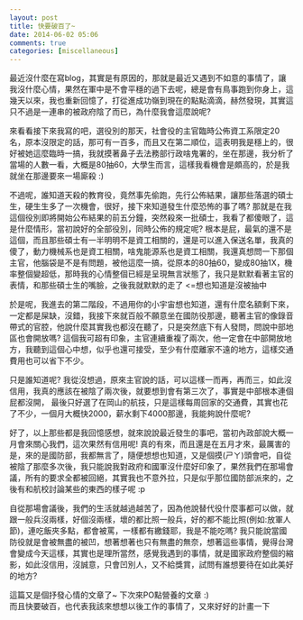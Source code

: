 ```yaml
---
layout: post
title: 快要破百了~
date: 2014-06-02 05:06
comments: true
categories: [miscellaneous]
---
```



最近沒什麼在寫blog，其實是有原因的，那就是最近又遇到不如意的事情了，讓我沒什麼心情，果然在軍中是不會平穩的過下去呢，總是會有鳥事跑到你身上，這幾天以來，我也重新回憶了，打從進成功嶺到現在的點點滴滴，赫然發現，其實這只不過是一連串的被政府陰了而已，為什麼我會這麼說呢?  
  
來看看接下來我寫的吧，選役別的那天，社會役的主官臨時公佈資工系限定20名，原本沒限定的話，那可有一百多，而且又在第二順位，這表明我是穩上的，很好被她這麼臨時一搞，我就摸著鼻子去法務部行政啥鬼署的，坐在那邊，我分析了當場的人數一看，大概是80抽60，大學生而言，這樣我看機會是頗高的，於是我就坐在那邊要來一場廝殺 :)  
  
不過呢，誰知道天殺的教育役，竟然事先偷跑，先行公佈結果，讓那些落選的碩士生，硬生生多了一次機會，很好，接下來知道發生什麼恐怖的事了嗎? 那就是在我這個役別即將開始公布結果的前五分鐘，突然殺來一批碩士，我看了都傻眼了，這是什麼情形，當初說好的全部役別，同時公佈的規定呢? 根本是屁，最氣的還不是這個，而且那些碩士有一半明明不是資工相關的，還是可以進入保送名單，我真的傻了，動力機械系也是資工相關，啥鬼能源系也是資工相關，我還真想問一下那個主官，他腦袋是不是有問題，被他這麼一搞，從原本的80抽60，變成80抽1X，機率整個變超低，那時我的心情整個已經是呈現無言狀態了，我只是默默看著主官的表情，和那些碩士生的嘴臉，之後我就默默的走了 <=想也知道是沒被抽中  
  
於是呢，我進去的第二階段，不過用你的小宇宙想也知道，還有什麼名額剩下來，一定都是屎缺，沒錯，我接下來就百般不願意坐在國防役那邊，聽著主官的像錄音帶式的官腔，他說什麼其實我也都沒在聽了，只是突然底下有人發問，問說中部地區也會開放嗎? 這個我可超有印象，主官連續重複了兩次，他一定會在中部開放地方，我聽到這個心中想，似乎也還可接受，至少有什麼離家不遠的地方，這樣交通費用也可以省下不少。  
  
只是誰知道呢? 我從沒想過，原來主官說的話，可以這樣一而再，再而三，如此沒信用，我真的應該在被陰了兩次後，就要想到會有第三次了，事實是中部根本連個屁都沒開， 最後只好選了在岡山的航技，只是這樣每周回家的交通費，其實也花了不少，一個月大概快2000，薪水剩下4000那邊，我能夠說什麼呢?  
  
好了，以上那些都是我回憶感想，就來說說最近發生的事吧，當初內政部說大概一月會來關心我們，這次果然有信用呢! 真的有來，而且還是在五月才來，最厲害的是，來的是國防部，我都無言了，隨便想想也知道，又是個摸(ㄕㄚ)頭會吧，自從被陰了那麼多次後，我只能說我對政府和國軍沒什麼好印象了，果然我們在那場會議，所有的要求全都被回絕，其實我也不意外拉，只是似乎那位國防部派來的，之後有和航校討論某些的東西的樣子呢 :p  
  
自從那場會議後，我們的生活就越過越苦了，因為他說替代役什麼事都可以做，就跟一般兵沒兩樣，好個沒兩樣，壞的都比照一般兵，好的都不能比照(例如:放軍人節)，連吃飯夾多點，都會被罵，一樣都有繳錢耶，我是不能吃嗎? 我只能說當國防役就是會被無盡的被凹，想著想著也只有無盡的無奈，想著這些事情，覺得台灣會變成今天這樣，其實也是理所當然，感覺我遇到的事情，就是國家政府整個的縮影，如此沒信用，沒誠意，只會凹別人，又不給獎賞，試問有誰想要待在如此美好的地方?  
  
這篇又是個抒發心情的文章了~ 下次來PO點營養的文章 :)  
而且快要破百，也代表我該來想想以後工作的事情了，又來好好的計畫一下   
  



